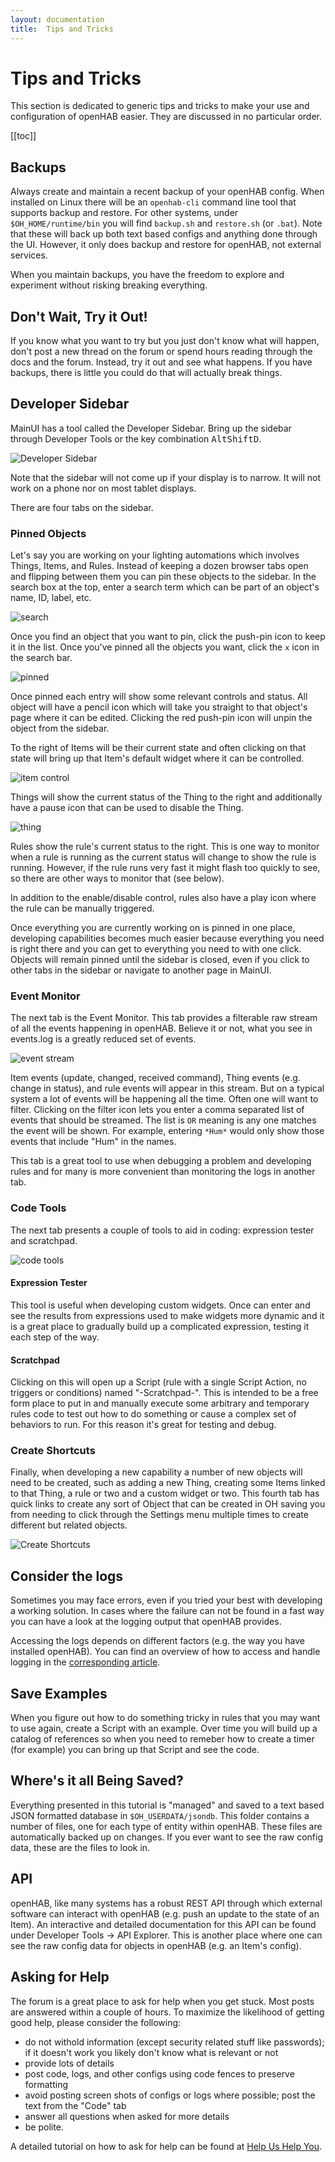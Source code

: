```yaml
---
layout: documentation
title:  Tips and Tricks
---
```


# Tips and Tricks

This section is dedicated to generic tips and tricks to make your use and configuration of openHAB easier.
They are discussed in no particular order.

[[toc]]

## Backups

Always create and maintain a recent backup of your openHAB config.
When installed on Linux there will be an `openhab-cli` command line tool that supports backup and restore.
For other systems, under `$OH_HOME/runtime/bin` you will find `backup.sh` and `restore.sh` (or `.bat`).
Note that these will back up both text based configs and anything done through the UI.
However, it only does backup and restore for openHAB, not external services.

When you maintain backups, you have the freedom to explore and experiment without risking breaking everything.

## Don't Wait, Try it Out!

If you know what you want to try but you just don't know what will happen, don't post a new thread on the forum or spend hours reading through the docs and the forum.
Instead, try it out and see what happens.
If you have backups, there is little you could do that will actually break things.

## Developer Sidebar

MainUI has a tool called the Developer Sidebar.
Bring up the sidebar through Developer Tools or the key combination <kbd>Alt</kbd><kbd>Shift</kbd><kbd>D</kbd>.

![Developer Sidebar](images/developer-sidebar.png)

Note that the sidebar will not come up if your display is to narrow.
It will not work on a phone nor on most tablet displays.

There are four tabs on the sidebar.

### Pinned Objects

Let's say you are working on your lighting automations which involves Things, Items, and Rules.
Instead of keeping a dozen browser tabs open and flipping between them you can pin these objects to the sidebar.
In the search box at the top, enter a search term which can be part of an object's name, ID, label, etc.

![search](images/developer-sidebar-search.png)

Once you find an object that you want to pin, click the push-pin icon to keep it in the list.
Once you've pinned all the objects you want, click the `x` icon in the search bar.

![pinned](images/developer-sidebar-pinned.png)

Once pinned each entry will show some relevant controls and status.
All object will have a pencil icon which will take you straight to that object's page where it can be edited.
Clicking the red push-pin icon will unpin the object from the sidebar.

To the right of Items will be their current state and often clicking on that state will bring up that Item's default widget where it can be controlled.

![item control](images/developer-sidebar-item-control.png)

Things will show the current status of the Thing to the right and additionally have a pause icon that can be used to disable the Thing.

![thing](images/developer-sidebar-thing.png)

Rules show the rule's current status to the right.
This is one way to monitor when a rule is running as the current status will change to show the rule is running.
However, if the rule runs very fast it might flash too quickly to see, so there are other ways to monitor that (see below).

In addition to the enable/disable control, rules also have a play icon where the rule can be manually triggered.

Once everything you are currently working on is pinned in one place, developing capabilities becomes much easier because everything you need is right there and you can get to everything you need to with one click.
Objects will remain pinned until the sidebar is closed, even if you click to other tabs in the sidebar or navigate to another page in MainUI.

### Event Monitor

The next tab is the Event Monitor.
This tab provides a filterable raw stream of all the events happening in openHAB.
Believe it or not, what you see in events.log is a greatly reduced set of events.

![event stream](images/developer-sidebar-stream.png)

Item events (update, changed, received command), Thing events (e.g. change in status), and rule events will appear in this stream.
But on a typical system a lot of events will be happening all the time.
Often one will want to filter.
Clicking on the filter icon lets you enter a comma separated list of events that should be streamed.
The list is `OR` meaning is any one matches the event will be shown.
For example, entering `*Hum*` would only show those events that include "Hum" in the names.

This tab is a great tool to use when debugging a problem and developing rules and for many is more convenient than monitoring the logs in another tab.

### Code Tools

The next tab presents a couple of tools to aid in coding: expression tester and scratchpad.

![code tools](images/developer-sidebar-codetools.png)

#### Expression Tester

This tool is useful when developing custom widgets.
Once can enter and see the results from expressions used to make widgets more dynamic and it is a great place to gradually build up a complicated expression, testing it each step of the way.

#### Scratchpad

Clicking on this will open up a Script (rule with a single Script Action, no triggers or conditions) named "-Scratchpad-".
This is intended to be a free form place to put in and manually execute some arbitrary and temporary rules code to test out how to do something or cause a complex set of behaviors to run.
For this reason it's great for testing and debug.

### Create Shortcuts

Finally, when developing a new capability a number of new objects will need to be created, such as adding a new Thing, creating some Items linked to that Thing, a rule or two and a custom widget or two.
This fourth tab has quick links to create any sort of Object that can be created in OH saving you from needing to click through the Settings menu multiple times to create different but related objects.

![Create Shortcuts](images/developer-sidebar-create.png)

## Consider the logs

Sometimes you may face errors, even if you tried your best with developing a working solution.
In cases where the failure can not be found in a fast way you can have a look at the logging output that openHAB provides.

Accessing the logs depends on different factors (e.g. the way you have installed openHAB).
You can find an overview of how to access and handle logging in the [corresponding article](/docs/administration/logging.html).

## Save Examples

When you figure out how to do something tricky in rules that you may want to use again, create a Script with an example.
Over time you will build up a catalog of references so when you need to remeber how to create a timer (for example) you can bring up that Script and see the code.

## Where's it all Being Saved?

Everything presented in this tutorial is "managed" and saved to a text based JSON formatted database in `$OH_USERDATA/jsondb`.
This folder contains a number of files, one for each type of entity within openHAB.
These files are automatically backed up on changes.
If you ever want to see the raw config data, these are the files to look in.

## API

openHAB, like many systems has a robust REST API through which external software can interact with openHAB (e.g. push an update to the state of an Item).
An interactive and detailed documentation for this API can be found under Developer Tools -> API Explorer.
This is another place where one can see the raw config data for objects in openHAB (e.g. an Item's config).

## Asking for Help

The forum is a great place to ask for help when you get stuck.
Most posts are answered within a couple of hours.
To maximize the likelihood of getting good help, please consider the following:

- do not withold information (except security related stuff like passwords); if it doesn't work you likely don't know what is relevant or not
- provide lots of details
- post code, logs, and other configs using code fences to preserve formatting
- avoid posting screen shots of configs or logs where possible; post the text from the "Code" tab
- answer all questions when asked for more details
- be polite.

A detailed tutorial on how to ask for help can be found at [Help Us Help You](https://community.openhab.org/t/how-to-ask-a-good-question-help-us-help-you/58396).
